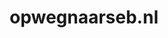---
layout: post
title: "opwegnaarseb.nl"
internal_url: "/dutchgov/opwegnaarseb.nl.html"
subdomains_count: 7
all_subdomains_count: 11
urls_count: 7
ssl_rank: 0
http_rank: 31.428571428571
url_link: /data/opwegnaarseb.nl/urls.txt
all_subdomains_link: /data/opwegnaarseb.nl/all_subdomains.txt
subdomains_link: /data/opwegnaarseb.nl/subdomains.txt
categories: dutchgov
---